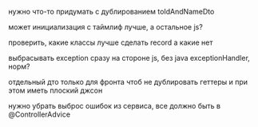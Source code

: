 нужно что-то придумать с дублированием toIdAndNameDto

может инициализация с таймлиф лучше, а остальное js?

проверить, какие классы лучше сделать record а какие нет

выбрасывать exception сразу на стороне js, без java exceptionHandler, норм?

отдельный дто только для фронта чтоб не дублировать геттеры и при этом иметь плоский джсон

нужно убрать выброс ошибок из сервиса, все должно быть в @ControllerAdvice